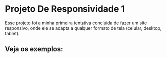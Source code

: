 <h1> Projeto De Responsividade 1</h1>

<p>Esse projeto foi a minha primeira tentativa concluida de fazer um site responsivo, onde ele se adapta a qualquer formato de tela (celular, desktop, tablet).</p>

<h2>Veja os exemplos:</h2>
